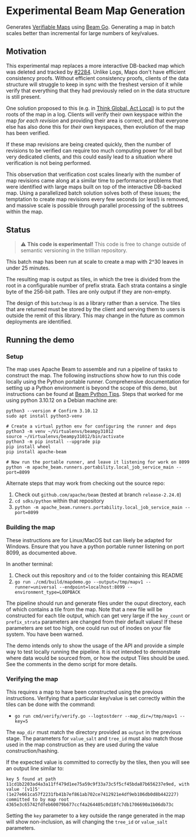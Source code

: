 # Experimental Beam Map Generation

Generates [Verifiable Maps](../../docs/papers/VerifiableDataStructures.pdf)
using [Beam Go](https://beam.apache.org/get-started/quickstart-go/).
Generating a map in batch scales better than incremental for large numbers of
key/values.

## Motivation

This experimental map replaces a more interactive DB-backed map which was deleted
and tracked by [#2284](https://github.com/google/trillian/issues/2284).
Unlike Logs, Maps don't have efficient consistency proofs.
Without efficient consistency proofs, clients of the data structure will struggle
to keep in sync with the freshest version of it while verify that everything that
they had previously relied on in the data structure is still present.

One solution proposed to this (e.g. in [Think Global, Act Local](https://arxiv.org/abs/2011.04551))
is to put the roots of the map in a log. Clients will verify their own keyspace
within the map *for each revision* and providing their area is correct, and that
everyone else has also done this for *their* own keyspaces, then evolution of the
map has been verified.

If these map revisions are being created quickly, then the number of revisions to
be verified can require too much computing power for all but very dedicated clients,
and this could easily lead to a situation where verification is not being performed.

This observation that verification cost scales linearly with the number of map
revisions came along at a similar time to performance problems that were identified
with large maps built on top of the interactive DB-backed map. Using a parallelized
batch solution solves both of these issues; the temptation to create map revisions
every few seconds (or less!) is removed, and massive scale is possible through
parallel processing of the subtrees within the map.

## Status

> :warning: **This code is experimental!** This code is free to change outside
> of semantic versioning in the trillian repository.

This batch map has been run at scale to create a map with 2^30 leaves in under
25 minutes.

The resulting map is output as tiles, in which the tree is divided from the
root in a configurable number of prefix strata.
Each strata contains a single byte of the 256-bit path.
Tiles are only output if they are non-empty.

The design of this `batchmap` is as a library rather than a service. The tiles
that are returned must be stored by the client and serving them to users is outside
the remit of this library. This may change in the future as common deployments
are identified.

## Running the demo

### Setup

The map uses Apache Beam to assemble and run a pipeline of tasks to construct the map.
The following instructions show how to run this code locally using the Python portable runner.
Comprehensive documentation for setting up a Python environment is beyond the scope of this demo, but instructions can be found at [Beam Python Tips](https://cwiki.apache.org/confluence/display/BEAM/Python+Tips).
Steps that worked for me using python 3.10.12 on a Debian machine are:

```shell
python3 --version # Confirm 3.10.12
sudo apt install python3-venv

# Create a virtual python env for configuring the runner and deps
python3 -m venv ~/Virtualenvs/beampy31012
source ~/Virtualenvs/beampy31012/bin/activate
python3 -m pip install --upgrade pip
pip install wheel
pip install apache-beam

# Now run the portable runner, and leave it listening for work on 8099
python -m apache_beam.runners.portability.local_job_service_main --port=8099
```

Alternate steps that may work from checking out the source repo:

1. Check out `github.com/apache/beam` (tested at branch `release-2.24.0`)
2. `cd sdks/python` within that repository
3. `python -m apache_beam.runners.portability.local_job_service_main --port=8099`


### Building the map

These instructions are for Linux/MacOS but can likely be adapted for Windows.
Ensure that you have a python portable runner listening on port 8099, as documented above.

In another terminal:
1. Check out this repository and `cd` to the folder containing this README
2. `go run ./cmd/build/mapdemo.go --output=/tmp/mapv1 --runner=universal --endpoint=localhost:8099 --environment_type=LOOPBACK`

The pipeline should run and generate files under the ouput directory, each of which contains a tile from the map.
Note that a new file will be constructed for each tile output, which can get very large
if the `key_count` or `prefix_strata` parameters are changed from their default values!
If these parameters are set too high, one could run out of inodes on your file system.
You have been warned.

The demo intends only to show the usage of the API and provide a simple way to test locally running the pipeline.
It is not intended to demonstrate where data would be sourced from, or how the output Tiles should be used.
See the comments in the demo script for more details.

### Verifying the map

This requires a map to have been constructed using the previous instructions.
Verifying that a particular key/value is set correctly within the tiles can be done with the command:
* `go run cmd/verify/verify.go --logtostderr --map_dir=/tmp/mapv1 --key=5`

The `map_dir` must match the directory provided as `output` in the previous stage.
The parameters for `value_salt` and `tree_id` must also match those used in the map
construction as they are used during the value construction/hashing.

If the expected value is committed to correctly by the tiles, then you will see an output line similar to:

```
key 5 found at path 11cd1b2203ad4a3a11ff479d1ee75a59c9f33a73c5f5cf45bda87b656237e9ed, with value '[v1]5' (1e27e661ca57f2231fb41b7ef861ab702ce7412921e4df9eb106db0d8b442227) committed to by map root 4365e3c65742fdfeb60079b677ccf4a264405c0d18fc7db1706690a1b06db73c
```

Setting the `key` parameter to a key outside the range generated in the map will show non-inclusion, as will
changing the `tree_id` or `value_salt` parameters.
